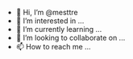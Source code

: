- 👋 Hi, I’m @mesttre
- 👀 I’m interested in ...
- 🌱 I’m currently learning ...
- 💞️ I’m looking to collaborate on ...
- 📫 How to reach me ...

<!---
mesttre/mesttre is a ✨ special ✨ repository because its `README.md` (this file) appears on your GitHub profile.
You can click the Preview link to take a look at your changes.
--->
